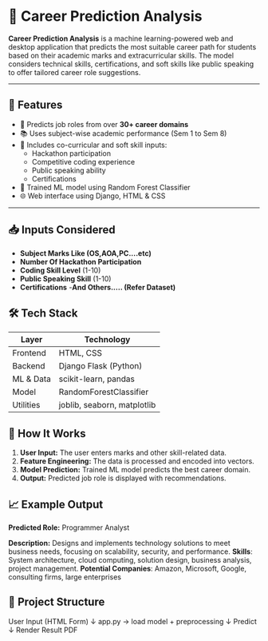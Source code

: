 # 🧠 Career Prediction Analysis

**Career Prediction Analysis** is a machine learning-powered web and desktop application that predicts the most suitable career path for students based on their academic marks and extracurricular skills. The model considers technical skills, certifications, and soft skills like public speaking to offer tailored career role suggestions.

---

## 🚀 Features

- 🎯 Predicts job roles from over **30+ career domains**
- 📚 Uses subject-wise academic performance (Sem 1 to Sem 8)
- 💼 Includes co-curricular and soft skill inputs:
  - Hackathon participation
  - Competitive coding experience
  - Public speaking ability
  - Certifications
- 🤖 Trained ML model using Random Forest Classifier
- 🌐 Web interface using Django, HTML & CSS

---

## 📥 Inputs Considered

- **Subject Marks Like (OS,AOA,PC....etc)**
- **Number Of Hackathon Participation**
- **Coding Skill Level** (1-10)
- **Public Speaking Skill** (1-10)
- **Certifications**
-**And Others..... (Refer Dataset)**



## 🛠️ Tech Stack

| Layer        | Technology            |
|--------------|------------------------|
| Frontend     | HTML, CSS              |
| Backend      | Django Flask (Python)        |
| ML & Data    | scikit-learn, pandas   |
| Model        | RandomForestClassifier |         
| Utilities    | joblib, seaborn, matplotlib |



## 🧪 How It Works

1. **User Input:** The user enters marks and other skill-related data.
2. **Feature Engineering:** The data is processed and encoded into vectors.
3. **Model Prediction:** Trained ML model predicts the best career domain.
4. **Output:** Predicted job role is displayed with recommendations.



## 📈 Example Output

 **Predicted Role:** Programmer Analyst

 **Description:** Designs and implements technology solutions to meet business needs, focusing on
 scalability, security, and performance.
 **Skills**: System architecture, cloud computing, solution design, business analysis, project
 management.
 **Potential Companies**: Amazon, Microsoft, Google, consulting firms, large enterprises



## 📂 Project Structure
User Input (HTML Form)
        ↓
app.py → load model + preprocessing
        ↓
      Predict
        ↓
Render Result PDF


